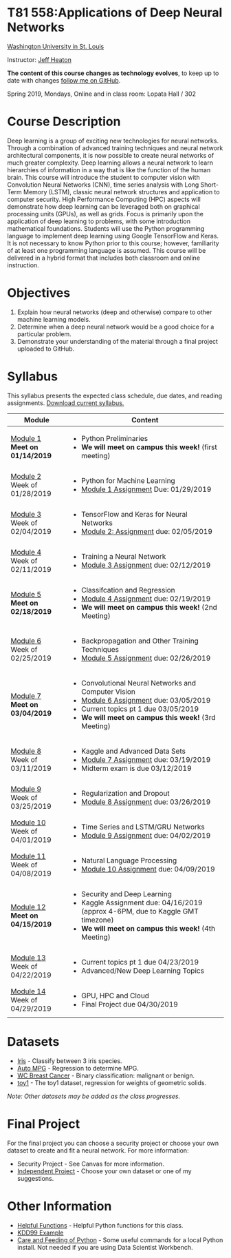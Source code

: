 # T81 558:Applications of Deep Neural Networks
[Washington University in St. Louis](http://www.wustl.edu)

Instructor: [Jeff Heaton](https://sites.wustl.edu/jeffheaton/)

**The content of this course changes as technology evolves**, to keep up to date with changes [follow me on GitHub](https://github.com/jeffheaton).

Spring 2019, Mondays, Online and in class room: Lopata Hall / 302

# Course Description

Deep learning is a group of exciting new technologies for neural networks. Through a combination
of advanced training techniques and neural network architectural components, it is now possible
to create neural networks of much greater complexity. Deep learning allows a neural network to
learn hierarchies of information in a way that is like the function of the human brain. This
course will introduce the student to computer vision with Convolution Neural Networks (CNN),
time series analysis with Long Short-Term Memory (LSTM), classic neural network structures and
application to computer security. High Performance Computing (HPC) aspects will demonstrate how
deep learning can be leveraged both on graphical processing units (GPUs), as well as grids. Focus
is primarily upon the application of deep learning to problems, with some introduction mathematical
foundations. Students will use the Python programming language to implement deep learning using
Google TensorFlow and Keras. It is not necessary to know Python prior to this course; however,
familiarity of at least one programming language is assumed. This course will be delivered in a
hybrid format that includes both classroom and online instruction.

# Objectives

1. Explain how neural networks (deep and otherwise) compare to other machine learning models.
2. Determine when a deep neural network would be a good choice for a particular problem.
3. Demonstrate your understanding of the material through a final project uploaded to GitHub.

# Syllabus
This syllabus presents the expected class schedule, due dates, and reading assignments.  [Download current syllabus.](https://raw.githubusercontent.com/jeffheaton/t81_558_deep_learning/master/pdf/t81_558_spring2019_syllabus.pdf)

Module|Content
---|---
[Module 1](https://github.com/jeffheaton/t81_558_deep_learning/blob/master/t81_558_class01_intro_python.ipynb)<br>**Meet on 01/14/2019** | <ul><li>Python Preliminaries<li>**We will meet on campus this week!** (first meeting)</ul>
[Module 2](https://github.com/jeffheaton/t81_558_deep_learning/blob/master/t81_558_class02_python_ml.ipynb)<br>Week of 01/28/2019 | <ul><li>Python for Machine Learning<li>[Module 1 Assignment](https://github.com/jeffheaton/t81_558_deep_learning/blob/master/assignments/assignment_yourname_class1.ipynb) Due: 01/29/2019</ul>
[Module 3](https://github.com/jeffheaton/t81_558_deep_learning/blob/master/t81_558_class03_tensor_flow.ipynb)<br>Week of 02/04/2019 | <ul><li>TensorFlow and Keras for Neural Networks<li>[Module 2: Assignment](https://github.com/jeffheaton/t81_558_deep_learning/blob/master/assignments/assignment_yourname_class2.ipynb) due: 02/05/2019</ul>
[Module 4](https://github.com/jeffheaton/t81_558_deep_learning/blob/master/t81_558_class04_training.ipynb)<br>Week of 02/11/2019 | <ul><li>Training a Neural Network<li>[Module 3 Assignment](https://github.com/jeffheaton/t81_558_deep_learning/blob/master/assignments/assignment_yourname_class3.ipynb) due: 02/12/2019</ul>
[Module 5](https://github.com/jeffheaton/t81_558_deep_learning/blob/master/t81_558_class05_class_reg.ipynb)<br>**Meet on 02/18/2019** | <ul><li>Classifcation and Regression<li>[Module 4 Assignment](https://github.com/jeffheaton/t81_558_deep_learning/blob/master/assignments/assignment_yourname_class4.ipynb) due: 02/19/2019<li>**We will meet on campus this week!** (2nd Meeting)</ul>
[Module 6](https://github.com/jeffheaton/t81_558_deep_learning/blob/master/t81_558_class06_backpropagation.ipynb)<br>Week of 02/25/2019 | <ul><li>Backpropagation and Other Training Techniques<li>[Module 5 Assignment](https://github.com/jeffheaton/t81_558_deep_learning/blob/master/assignments/assignment_yourname_class5.ipynb) due: 02/26/2019</ul>
[Module 7](https://github.com/jeffheaton/t81_558_deep_learning/blob/master/t81_558_class07_cnn.ipynb)<br>**Meet on 03/04/2019** | <ul><li>Convolutional Neural Networks and Computer Vision<li>[Module 6 Assignment](https://github.com/jeffheaton/t81_558_deep_learning/blob/master/assignments/assignment_yourname_class6.ipynb) due: 03/05/2019<li>Current topics pt 1 due 03/05/2019<li>**We will meet on campus this week!** (3rd Meeting)</ul>
[Module 8](https://github.com/jeffheaton/t81_558_deep_learning/blob/master/t81_558_class08_kaggle.ipynb)<br>Week of 03/11/2019 | <ul><li>Kaggle and Advanced Data Sets<li>[Module 7 Assignment](https://github.com/jeffheaton/t81_558_deep_learning/blob/master/assignments/assignment_yourname_class7.ipynb) due: 03/19/2019<li>Midterm exam is due 03/12/2019</ul>
[Module 9](https://github.com/jeffheaton/t81_558_deep_learning/blob/master/t81_558_class09_regularization.ipynb)<br>Week of 03/25/2019 | <ul><li>Regularization and Dropout<li>[Module 8 Assignment](https://github.com/jeffheaton/t81_558_deep_learning/blob/master/assignments/assignment_yourname_class8.ipynb) due: 03/26/2019</ul>
[Module 10](https://github.com/jeffheaton/t81_558_deep_learning/blob/master/t81_558_class10_lstm.ipynb)<br>Week of 04/01/2019 | <ul><li>Time Series and LSTM/GRU Networks<li>[Module 9 Assignment](https://github.com/jeffheaton/t81_558_deep_learning/blob/master/assignments/assignment_yourname_class9.ipynb) due: 04/02/2019</ul>
[Module 11](https://github.com/jeffheaton/t81_558_deep_learning/blob/master/t81_558_class11_text_nlp.ipynb)<br>Week of 04/08/2019 | <ul><li>Natural Language Processing<li>[Module 10 Assignment](https://github.com/jeffheaton/t81_558_deep_learning/blob/master/assignments/assignment_yourname_class10.ipynb) due: 04/09/2019</ul>
[Module 12](https://github.com/jeffheaton/t81_558_deep_learning/blob/master/t81_558_class12_security.ipynb)<br>**Meet on 04/15/2019** | <ul><li>Security and Deep Learning<li>Kaggle Assignment due: 04/16/2019 (approx 4-6PM, due to Kaggle GMT timezone)<li>**We will meet on campus this week!** (4th Meeting)
[Module 13](https://github.com/jeffheaton/t81_558_deep_learning/blob/master/t81_558_class13_adv.ipynb)<br>Week of 04/22/2019 | <ul><li>Current topics pt 1 due 04/23/2019<li>Advanced/New Deep Learning Topics</ul>
[Module 14](https://github.com/jeffheaton/t81_558_deep_learning/blob/master/t81_558_class14_aws.ipynb)<br>Week of 04/29/2019 | <ul><li>GPU, HPC and Cloud<li>Final Project due 04/30/2019</ul>


# Datasets

* [Iris](https://github.com/jeffheaton/t81_558_deep_learning/blob/master/datasets_iris.ipynb) - Classify between 3 iris species.
* [Auto MPG](https://github.com/jeffheaton/t81_558_deep_learning/blob/master/datasets_mpg.ipynb) - Regression to determine MPG.
* [WC Breast Cancer](https://github.com/jeffheaton/t81_558_deep_learning/blob/master/datasets_wcbc.ipynb) - Binary classification: malignant or benign.
* [toy1](https://github.com/jeffheaton/t81_558_deep_learning/blob/master/datasets_toy1.ipynb) - The toy1 dataset, regression for weights of geometric solids.

*Note: Other datasets may be added as the class progresses.*

# Final Project

For the final project you can choose a security project or choose your own dataset to create and fit a neural network.  For more information:

* Security Project - See Canvas for more information.
* [Independent Project](https://github.com/jeffheaton/t81_558_deep_learning/raw/master/pdf/t81_558_independent_project.pdf) - Choose your own dataset or one of my suggestions.

# Other Information

* [Helpful Functions](https://github.com/jeffheaton/t81_558_deep_learning/blob/master/jeffs_helpful.ipynb) - Helpful Python functions for this class.
* [KDD99 Example](https://github.com/jeffheaton/t81_558_deep_learning/blob/master/tf_kdd99.ipynb)
* [Care and Feeding of Python](http://www.heatonresearch.com/content/python_care.html) - Some useful commands for a local Python install.  Not needed if you are using Data Scientist Workbench.
